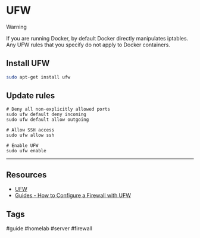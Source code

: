 # UFW

> [!warning]
> If you are running Docker, by default Docker directly manipulates iptables. Any UFW rules that you specify do not apply to Docker containers.


## Install UFW

```bash
sudo apt-get install ufw
```


## Update rules

```shell
# Deny all non-explicitly allowed ports
sudo ufw default deny incoming
sudo ufw default allow outgoing

# Allow SSH access
sudo ufw allow ssh

# Enable UFW
sudo ufw enable
```


---

## Resources
- [UFW](https://wiki.ubuntu.com/UncomplicatedFirewall)
- [Guides - How to Configure a Firewall with UFW](https://www.linode.com/docs/guides/configure-firewall-with-ufw/)


## Tags
#guide #homelab #server #firewall